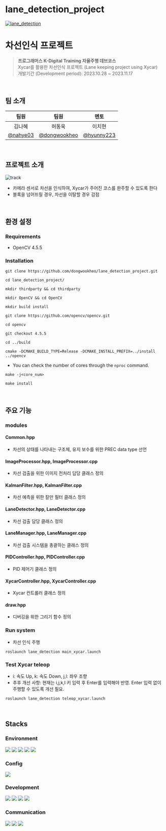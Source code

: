 lane_detection_project
====
[![lane_detection](http://img.youtube.com/vi/faHEmd_3msI/0.jpg)](https://youtu.be/faHEmd_3msI)


차선인식 프로젝트
===
> **프로그래머스 K-Digital Training 자율주행 데브코스**  
> Xycar를 활용한 차선인식 프로젝트 (Lane keeping project using Xycar)  
> 개발기간 (Development period): 2023.10.28 ~ 2023.11.17
</br>

## 팀 소개
| 팀원 | 팀원 | 멘토 |
|:------:|:------:|:---:|
| 김나혜 | 허동욱 |이치현|
|[@nahye03](https://github.com/nahye03)|[@dongwookheo](https://github.com/dongwookheo)|[@hyunny223](https://github.com/hyuny223)|
</br>

## 프로젝트 소개
![track](https://github.com/dongwookheo/lane_detection_project/assets/124948998/5bf6f9fd-c2fb-48ec-b703-914d3b91bf98)
- 카메라 센서로 차선을 인식하여, Xycar가 주어진 코스를 완주할 수 있도록 한다  
- 블록을 넘어뜨릴 경우, 차선을 이탈할 경우 감점
</br>

## 환경 설정
### Requirements
- OpenCV 4.5.5
### Installation
```
git clone https://github.com/dongwookheo/lane_detection_project.git
```
```
cd lane_detection_project/
```
```
mkdir thirdparty && cd thirdparty
```
```
mkdir OpenCV && cd OpenCV
```
```
mkdir build install
```
```
git clone https://github.com/opencv/opencv.git
```
```
cd opencv
```
```
git checkout 4.5.5
```
```
cd ../build
```
```
cmake -DCMAKE_BUILD_TYPE=Release -DCMAKE_INSTALL_PREFIX=../install ../opencv
```
- You can check the number of cores through the `nproc` command.
```
make -j<core_num>
```
```
make install
```
</br>

## 주요 기능
### modules
#### Common.hpp
- 차선의 상태를 나타내는 구조체, 유지 보수를 위한 PREC data type 선언
#### ImageProcessor.hpp, ImageProcessor.cpp
- 차선 검출을 위한 이미지 전처리 담당 클래스 정의
#### KalmanFilter.hpp, KalmanFilter.cpp
- 차선 예측을 위한 칼만 필터 클래스 정의
#### LaneDetector.hpp, LaneDetector.cpp
- 차선 검출 담당 클래스 정의
#### LaneManager.hpp, LaneManager.cpp
- 차선 검출 시스템을 총괄하는 클래스 정의
#### PIDController.hpp, PIDController.cpp
- PID 제어기 클래스 정의
#### XycarController.hpp, XycarController.cpp
- Xycar 컨트롤러 클래스 정의
#### draw.hpp
- 디버깅을 위한 그리기 함수 정의

### Run system
- 차선 인식 주행
```
roslaunch lane_detection main_xycar.launch
```

### Test Xycar teleop
- i: 속도 Up, k: 속도 Down, j,l: 좌우 조향
- 추후 개선 사항: 현재는 i,j,k,l 키 입력 후 Enter를 입력해야 반영. Enter 입력 없이 주행할 수 있도록 개선 필요.
```
roslaunch lane_detection teleop_xycar.launch
```
</br>

## Stacks
### Environment
<img src="https://img.shields.io/badge/ubuntu-E95420?style=for-the-badge&logo=ubuntu&logoColor=white"> <img src="https://img.shields.io/badge/visualstudiocode-007ACC?style=for-the-badge&logo=visualstudiocode&logoColor=white"> <img src="https://img.shields.io/badge/clion-000000?style=for-the-badge&logo=clion&logoColor=white">
<img src="https://img.shields.io/badge/git-F04032?style=for-the-badge&logo=git&logoColor=white"> <img src="https://img.shields.io/badge/github-181717?style=for-the-badge&logo=github&logoColor=white"> 

### Config
<img src="https://img.shields.io/badge/yaml-CB171E?style=for-the-badge&logo=yaml&logoColor=white">

### Development
<img src="https://img.shields.io/badge/cplusplus-00599C?style=for-the-badge&logo=cplusplus&logoColor=white"> <img src="https://img.shields.io/badge/ros-22314E?style=for-the-badge&logo=ros&logoColor=white"> 
<img src="https://img.shields.io/badge/opencv-5C3EE8?style=for-the-badge&logo=opencv&logoColor=white">
<img src="https://img.shields.io/badge/cmake-064F8C?style=for-the-badge&logo=cmake&logoColor=white">

### Communication
<img src="https://img.shields.io/badge/slack-4A154B?style=for-the-badge&logo=slack&logoColor=white"> <img src="https://img.shields.io/badge/notion-000000?style=for-the-badge&logo=notion&logoColor=white">
<img src="https://img.shields.io/badge/jira-0052CC?style=for-the-badge&logo=jira&logoColor=white">

